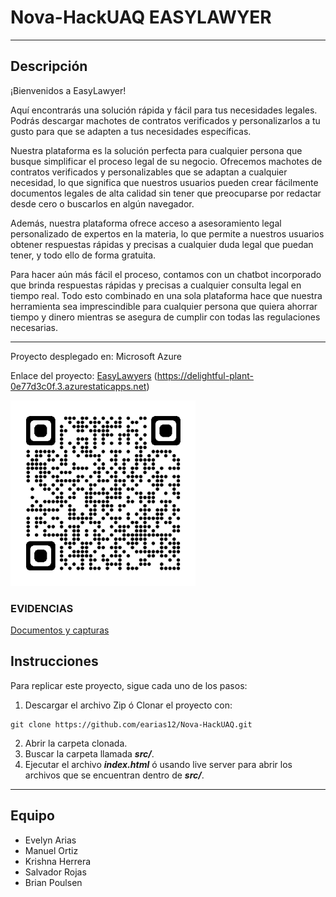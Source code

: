 # Nova-HackUAQ EASYLAWYER

---

## Descripción

¡Bienvenidos a EasyLawyer! 

Aquí encontrarás una solución rápida y fácil para tus necesidades legales. Podrás descargar machotes de contratos verificados y personalizarlos a tu gusto para que se adapten a tus necesidades específicas.

Nuestra plataforma es la solución perfecta para cualquier persona que busque simplificar el proceso legal de su negocio. Ofrecemos machotes de contratos verificados y personalizables que se adaptan a cualquier necesidad, lo que significa que nuestros usuarios pueden crear fácilmente documentos legales de alta calidad sin tener que preocuparse por redactar desde cero o buscarlos en algún navegador.

Además, nuestra plataforma ofrece acceso a asesoramiento legal personalizado de expertos en la materia, lo que permite a nuestros usuarios obtener respuestas rápidas y precisas a cualquier duda legal que puedan tener, y todo ello de forma gratuita.

Para hacer aún más fácil el proceso, contamos con un chatbot incorporado que brinda respuestas rápidas y precisas a cualquier consulta legal en tiempo real. Todo esto combinado en una sola plataforma hace que nuestra herramienta sea imprescindible para cualquier persona que quiera ahorrar tiempo y dinero mientras se asegura de cumplir con todas las regulaciones necesarias.


---
Proyecto desplegado en: Microsoft Azure

Enlace del proyecto: [EasyLawyers](https://delightful-plant-0e77d3c0f.3.azurestaticapps.net) (https://delightful-plant-0e77d3c0f.3.azurestaticapps.net)

<div>
<img src="./img/qr-webapp.png">
</div>


### EVIDENCIAS

[Documentos y capturas](https://drive.google.com/drive/folders/1niUrGoKUoQexDvfwGmWu9-tTF0cBI0Gh?usp=sharing)

## Instrucciones

Para replicar este proyecto, sigue cada uno de los pasos:
1. Descargar el archivo Zip ó Clonar el proyecto con: 
```bash:
git clone https://github.com/earias12/Nova-HackUAQ.git
```
2. Abrir la carpeta clonada.
3. Buscar la carpeta llamada ***src/***.
4. Ejecutar el archivo ***index.html*** ó usando live server para abrir los archivos que se encuentran dentro de ***src/***.


---
## Equipo

- Evelyn Arias
- Manuel Ortiz
- Krishna Herrera
- Salvador Rojas
- Brian Poulsen
